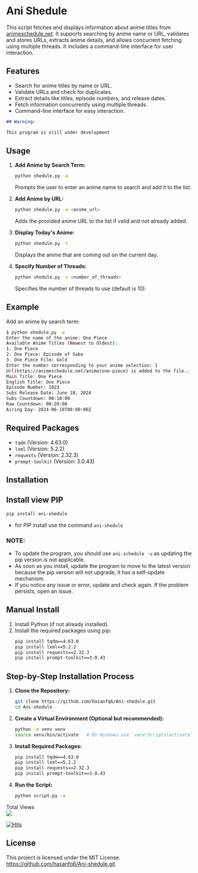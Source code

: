 
# Ani Shedule

This script fetches and displays information about anime titles from [animeschedule.net](https://animeschedule.net). It supports searching by anime name or URL, validates and stores URLs, extracts anime details, and allows concurrent fetching using multiple threads. It includes a command-line interface for user interaction.

## Features

- Search for anime titles by name or URL.
- Validate URLs and check for duplicates.
- Extract details like titles, episode numbers, and release dates.
- Fetch information concurrently using multiple threads.
- Command-line interface for easy interaction.

```markdown
## Warning:

This program is still under development

```

## Usage

1. **Add Anime by Search Term:**
   ```sh
   python shedule.py -a
   ```
   Prompts the user to enter an anime name to search and add it to the list.

2. **Add Anime by URL:**
   ```sh
   python shedule.py -a <anime_url>
   ```
   Adds the provided anime URL to the list if valid and not already added.

3. **Display Today's Anime:**
   ```sh
   python shedule.py -t
   ```
   Displays the anime that are coming out on the current day.

4. **Specify Number of Threads:**
   ```sh
   python shedule.py -s <number_of_threads>
   ```
   Specifies the number of threads to use (default is 10).

## Example

Add an anime by search term:
```sh
$ python shedule.py -a
Enter the name of the anime: One Piece
Available Anime Titles (Newest to Oldest):
1. One Piece
2. One Piece: Episode of Sabo
3. One Piece Film: Gold
Enter the number corresponding to your anime selection: 1
Url(https://animeschedule.net/anime/one-piece) is added to the file..
Main Title: One Piece
English Title: One Piece
Episode Number: 1023
Subs Release Date: June 18, 2024
Subs Countdown: 00:10:00
Raw Countdown: 00:20:00
Airing Day: 2024-06-18T00:00:00Z
```

## Required Packages

- `tqdm` (Version: 4.63.0)
- `lxml` (Version: 5.2.2)
- `requests` (Version: 2.32.3)
- `prompt-toolkit` (Version: 3.0.43)

## Installation

## Install view PIP
```sh
pip install ani-shedule
```
 - for PIP install use the command `ani-shedule`

### NOTE:
- To update the program, you should use `ani-schedule -u` as updating the pip version is not applicable.
- As soon as you install, update the program to move to the latest version because the pip version will not upgrade, it has a self-update mechanism.
- If you notice any issue or error, update and check again. If the problem persists, open an issue.

## Manual Install 

1. Install Python (if not already installed).
2. Install the required packages using pip:
   ```sh
   pip install tqdm==4.63.0
   pip install lxml==5.2.2
   pip install requests==2.32.3
   pip install prompt-toolkit==3.0.43
   ```

## Step-by-Step Installation Process

1. **Clone the Repository:**
   ```sh
   git clone https://github.com/hasanfq6/Ani-shedule.git
   cd Ani-shedule
   ```

2. **Create a Virtual Environment (Optional but recommended):**
   ```sh
   python -m venv venv
   source venv/bin/activate   # On Windows use `venv\Scripts\activate`
   ```

3. **Install Required Packages:**
   ```sh
   pip install tqdm==4.63.0
   pip install lxml==5.2.2
   pip install requests==2.32.3
   pip install prompt-toolkit==3.0.43
   ```

4. **Run the Script:**
   ```sh
   python script.py -a
   ```


<p align=left>
Total Views<br/>
  <a href="https://count.getloli.com/"><img src="https://count.getloli.com/@Raiden?name=Ani-shedule&theme=random&padding=7&offset=0&align=top&scale=1&pixelated=1&darkmode=auto"/></a><br/>
</p>

[![Hits](https://hits.seeyoufarm.com/api/count/incr/badge.svg?url=https%3A%2F%2Fgithub.com%2Fhasanfq6%2FAni-shedule&count_bg=%23FFBB00&title_bg=%23B12222&icon=cliqz.svg&icon_color=%23E7E7E7&title=hits&edge_flat=false)](https://hits.seeyoufarm.com)



## License

This project is licensed under the MIT License.
https://github.com/hasanfq6/Ani-shedule.git
